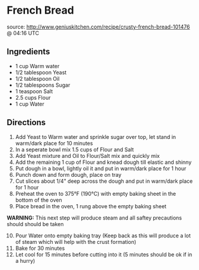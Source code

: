 # French Bread
source: http://www.geniuskitchen.com/recipe/crusty-french-bread-101476 @ 04:16 UTC

## Ingredients
 * 1 cup Warm water
 * 1/2 tablespoon Yeast
 * 1/2 tablespoon Oil
 * 1/2 tablespoons Sugar
 * 1 teaspoon Salt
 * 2.5 cups Flour
 * 1 cup Water

## Directions
1) Add Yeast to Warm water and sprinkle sugar over top, let stand in warm/dark place for 10 minutes
2) In a seperate bowl mix 1.5 cups of Flour and Salt
3) Add Yeast mixture and Oil to Flour/Salt mix and quickly mix
4) Add the remaining 1 cup of Flour and knead dough till elastic and shinny
5) Put dough in a bowl, lightly oil it and put in warm/dark place for 1 hour
6) Punch down and form dough, place on tray
7) Cut slices about 1/4" deep across the dough and put in warm/dark place for 1 hour
8) Preheat the oven to 375°F (190°C) with empty baking sheet in the bottom of the oven
9) Place bread in the oven, 1 rung above the empty baking sheet

**WARNING:** This next step will produce steam and all saftey precautions should should be taken

10) Pour Water onto empty baking tray (Keep back as this will produce a lot of steam which will help with the crust formation)
11) Bake for 30 minutes
12) Let cool for 15 minutes before cutting into it (5 minutes should be ok if in a hurry)
